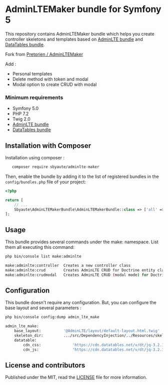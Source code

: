 # AdminLTEMaker bundle for Symfony  5

This repository contains AdminLTEMaker bundle which helps you create controller skeletons and templates based on [AdminLTE bundle](https://github.com/kevinpapst/AdminLTEBundle) and [DataTables bundle](https://github.com/omines/datatables-bundle).

Fork from [Pretorien / AdminLTEMaker](https://github.com/pretorien/adminlte-maker) 

Add : 
- Personal templates
- Delete method with token and modal
- Modal option to create CRUD with modal


### Minimum requirements

- Symfony 5.0
- PHP 7.2
- Twig 2.0
- [AdminLTE bundle](https://github.com/kevinpapst/AdminLTEBundle)
- [DataTables bundle](https://github.com/omines/datatables-bundle)

## Installation with Composer

Installation using composer :

```bash
   composer require sbyaute/adminlte-maker
```

Then, enable the bundle by adding it to the list of registered bundles in the `config/bundles.php` file of your project:

```php
<?php

return [
    // ...
    Sbyaute\AdminLTEMakerBundle\AdminLTEMakerBundle::class => ['all' => true],
];
```

## Usage

This bundle provides several commands under the make: namespace. List them all executing this command:

```sh
php bin/console list make:adminlte

make:adminlte:controller  Creates a new controller class
make:adminlte:crud        Creates AdminLTE CRUD for Doctrine entity class
make:adminlte:crudmodal   Creates AdminLTE CRUD (modal mode) for Doctrine entity class
```

## Configuration

This bundle doesn't require any configuration. But, you can configure the base layout and several parameters :

```sh
php bin/console config:dump admin_lte_make

admin_lte_make:
    base_layout:          '@AdminLTE/layout/default-layout.html.twig'
    skeleton_dir:         .../src/DependencyInjection/../Resources/skeleton/
    datatable:
        cdn_css:              'https://cdn.datatables.net/v/dt/jq-3.2.1/dt-1.10.16/datatables.min.css'
        cdn_js:               'https://cdn.datatables.net/v/dt/jq-3.2.1/dt-1.10.16/datatables.min.js'

```

## License and contributors

Published under the MIT, read the [LICENSE](LICENSE) file for more information.